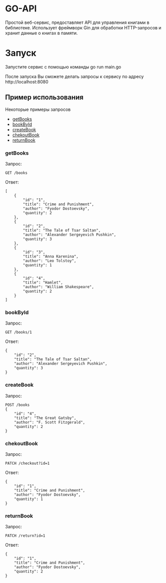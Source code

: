 #  GO-API 

Простой веб-сервис, предоставляет API для управления книгами в библиотеке. Использует фреймворк Gin для обработки HTTP-запросов и хранит данные о книгах в памяти.

# Запуск

Запустите сервис с помощью команды go run main.go

После запуска Вы сможете делать запросы к сервису по адресу http://localhost:8080

## Пример использования

Некоторые примеры запросов
- [getBooks](#getBooks)
- [bookById](#bookById)
- [createBook](#createBook)
- [chekoutBook](#chekoutBook)
- [returnBook](#returnBook)


### getBooks <a name="getBooks"></a>


Запрос:
```
GET /books

```
Ответ:
```
[
    {
        "id": "1",
        "title": "Crime and Punishment",
        "author": "Fyodor Dostoevsky",
        "quantity": 2
    },
    {
        "id": "2",
        "title": "The Tale of Tsar Saltan",
        "author": "Alexander Sergeyevich Pushkin",
        "quantity": 3
    },
    {
        "id": "3",
        "title": "Anna Karenina",
        "author": "Leo Tolstoy",
        "quantity": 1
    },
    {
        "id": "4",
        "title": "Hamlet",
        "author": "William Shakespeare",
        "quantity": 2
    }
]
```

### bookById <a name="bookById"></a>

Запрос:
```
GET /books/1

```
Ответ:
```
{
    "id": "2",
    "title": "The Tale of Tsar Saltan",
    "author": "Alexander Sergeyevich Pushkin",
    "quantity": 3
}
```

### createBook <a name="createBook"></a>


Запрос:
```
POST /books
{
    "id": "4",
    "title": "The Great Gatsby",
    "author": "F. Scott Fitzgerald",
    "quantity": 2
}
```

### chekoutBook <a name="chekoutBook"></a>

Запрос:
```
PATCH /checkout?id=1

```
Ответ:
```
{
    "id": "1",
    "title": "Crime and Punishment",
    "author": "Fyodor Dostoevsky",
    "quantity": 1
}

```
### returnBook <a name="returnBook"></a>

Запрос:
```
PATCH /return?id=1

```
Ответ:
```
{
    "id": "1",
    "title": "Crime and Punishment",
    "author": "Fyodor Dostoevsky",
    "quantity": 2
}

```
